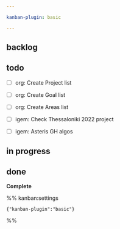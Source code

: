 ```yaml
---

kanban-plugin: basic

---
```


## backlog



## todo

- [ ] org: Create Project list
- [ ] org: Create Goal list
- [ ] org: Create Areas list
- [ ] igem: Check Thessaloniki 2022 project
- [ ] igem: Asteris GH algos


## in progress



## done

**Complete**




%% kanban:settings
```
{"kanban-plugin":"basic"}
```
%%